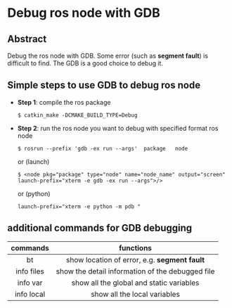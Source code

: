 # Debug ros node with GDB 

## Abstract
Debug the ros node with GDB. Some error (such as **segment fault**) is difficult to find. The GDB is a good choice to debug it.

<!-- <p align="center">
  <img width="712pix" src="img/framework20200104.png">
</p> -->

## Simple steps to use GDB to debug ros node

- **Step 1**: compile the ros package
  ```
  $ catkin_make -DCMAKE_BUILD_TYPE=Debug
  ```
- **Step 2**: run the ros node you want to debug with specified format
  ros node
  ```
  $ rosrun --prefix 'gdb -ex run --args'  package   node  
  ```
  or (launch)
  ```
  $ <node pkg="package" type="node" name="node_name" output="screen" launch-prefix="xterm -e gdb -ex run --args">/>  
  ```
  or (python)
  ```
  launch-prefix="xterm -e python -m pdb "
  ```

## additional commands for GDB debugging

| commands | functions |
| :---:  | :---:  |
| bt | show location of error, e.g. **segment fault** |
| info files | show the detail information of the debugged file |
| info var | show all the global and static variables |
| info local | show all the local variables |

<!-- ```
├── self-supervised-depth-completion
├── data
|   ├── data_depth_annotated
|   |   ├── train
|   |   ├── val
|   ├── data_depth_velodyne
|   |   ├── train
|   |   ├── val
|   ├── depth_selection
|   |   ├── test_depth_completion_anonymous
|   |   ├── test_depth_prediction_anonymous
|   |   ├── val_selection_cropped
|   └── data_rgb
|   |   ├── train
|   |   ├── val
├── results
``` -->
